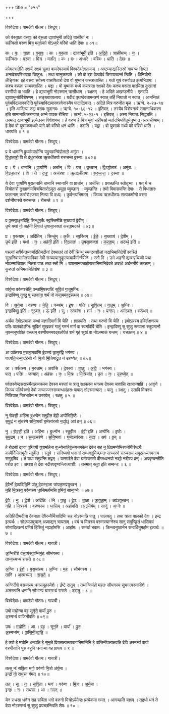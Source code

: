 +++
title = "०५५"

+++


विश्वेदेवाः। वामदेवो गौतमः। त्रिष्टुप्।

को व॑स्त्रा॒ता व॑सवः॒ को व॑रू॒ता द्यावा॑भूमी अदिते॒ त्रासी॑थां नः ।  
सही॑यसो वरुण मित्र॒ मर्ता॒त्को वो॑ऽध्व॒रे वरि॑वो धाति देवाः ॥ ०१॥

कः । वः॒ । त्रा॒ता । व॒स॒वः॒ । कः । व॒रू॒ता । द्यावा॑भूमी॒ इति॑ । अ॒दि॒ते॒ । त्रासी॑थाम् । नः॒ ।  
सही॑यसः । व॒रु॒ण॒ । मि॒त्र॒ । मर्ता॑त् । कः । वः॒ । अ॒ध्व॒रे । वरि॑वः । धा॒ति॒ । दे॒वाः॒ ॥

कोवस्त्रातेति दशर्चं दशमं सूक्तं वामदेवस्यार्षं विश्वदेवदेवताकम् । अष्टम्याद्यास्तिस्रो गायत्र्यः शिष्टा अनादेशपरिभाषया त्रिष्टुभः । तथा चानुक्रम्यते । को वो दश वैश्वदेवं त्रिगायत्र्यन्तं त्विति । विनियोगो लैङ्गिकः ॥हे वसवः सर्वस्य वासयितारो देवा वो युष्मान् कस्त्रातास्ति । यतो यूयं वसवोऽत इत्यभिप्रायः । कश्च वरूता सम्भक्तास्ति । यद्वा । वो युष्माकं मध्ये कस्त्राता रक्षको देवः कश्च वरूता वारयिता दुःखानां वरणीयो वा भवति । हे द्यावाभूमी नोऽस्मान् त्रासीथाम् । रक्षतम् । हे अदिते अखण्डनीये । एतदपि द्यावाभूम्योर्विशेषणम् । सङ्ख्याव्यत्ययः । यदीदं पृथग्देवतामन्त्रणं स्यात् तर्हि निघातो न स्यात् । आमन्त्रितं पूर्वमविद्यमानवदिति पूर्वस्याविद्यमानवत्त्वेनास्यैव पादादित्वात् । अदिते मित्र वरुनॊत मृळ । ऋग्वे. २-२७-१४ । इति आदित्या रुद्रा वसवः सुदानवः । ऋग्वे. १०-६६-१२ । इतिवत् । तस्यैव विशेषनत्वे समानाधिकरण इति सामानाधिकरण्यात् अग्ने पावक रॊचिषा । ऋग्वे. ५-२६-१ । इतिवत् । अस्य निघातः सिद्ध्यति । तस्मात् द्यावाभूमी इत्येतस्य विशेशणम् । हे वरुण हे मित्र युवां सहीयसो मर्तादभिभवितुर्मनुष्यात् नस्त्रासीथाम् । हे देवा वो युष्माकमध्वरे यागे को वरिवो धनं धाति । ददाति । यद्वा । वो युष्माकं मध्ये को वरिवो धाति । धारयति ॥ १ ॥

विश्वेदेवाः। वामदेवो गौतमः। त्रिष्टुप्।

प्र ये धामा॑नि पू॒र्व्याण्यर्चा॒न्वि यदु॒च्छान्वि॑यो॒तारो॒ अमू॑राः ।  
वि॒धा॒तारो॒ वि ते द॑धु॒रज॑स्रा ऋ॒तधी॑तयो रुरुचन्त द॒स्माः ॥ ०२॥

प्र । ये । धामा॑नि । पू॒र्व्याणि॑ । अर्चा॑न् । वि । यत् । उ॒च्छान् । वि॒ऽयो॒तारः॑ । अमू॑राः ।  
वि॒ऽधा॒तारः॑ । वि । ते । द॒धुः॒ । अज॑स्राः । ऋ॒तऽधी॑तयः । रु॒रु॒च॒न्त॒ । द॒स्माः ॥

ये देवाः पूर्व्याणि पुरातनानि धामानि स्थानानि वा प्रार्चान् । अर्चन्ति । प्रयच्छन्ति स्तोतृभ्यः । यत् ये च वियोतारो दुःखानाममिश्रयितारोऽमूरा अमूढा व्युच्छान् । व्युच्छन्ति । तमो विवासयन्ति देवाः । ते विधातारः फलानाम् कर्त्रारोऽजस्रा नित्या वि दध्य्ः । कुर्वन्त्यभिमतम् । किञ्च ऋतधीतयः सत्यकर्माणो दस्मा दर्शनीयास्ते रुरुचन्त । रॊचन्ते ॥ २ ॥

विश्वेदेवाः। वामदेवो गौतमः। त्रिष्टुप्।

प्र प॒स्त्या॒३॒॑मदि॑तिं॒ सिन्धु॑म॒र्कैः स्व॒स्तिमी॑ळे स॒ख्याय॑ दे॒वीम् ।  
उ॒भे यथा॑ नो॒ अह॑नी नि॒पात॑ उ॒षासा॒नक्ता॑ करता॒मद॑ब्धे ॥ ०३॥

प्र । प॒स्त्या॑म् । अदि॑तिम् । सिन्धु॑म् । अ॒र्कैः । स्व॒स्तिम् । ई॒ळे॒ । स॒ख्याय॑ । दे॒वीम् ।  
उ॒भे इति॑ । यथा॑ । नः॒ । अह॑नी॒ इति॑ । नि॒ऽपातः॑ । उ॒षसा॒नक्ता॑ । क॒र॒ता॒म् । अद॑ब्धे॒ इति॑ ॥

पस्त्यां सर्वैर्गन्तव्यामदितिमदीनां देवमातरं तां देवीं सिन्धुं स्यन्दनशीलां नद्यभिमानिदेवीं स्वस्तिं सुखनिवासामेतन्नामिकां देवीं सख्यायानुकूल्यायार्कैर्मन्त्रैरीळे । स्तौ मि । उभे अहनी द्यावापृथिव्यौ यथा नोऽस्मान्निपातः नितरां पातः तथा स्तौ मि । उषासानक्ताहोरात्राभिमानिदेवते अदब्धे अदंभनीये करताम् । कुरुतां अभिमतमितिशेषः ॥ ३ ॥

विश्वेदेवाः। वामदेवो गौतमः। त्रिष्टुप्।

व्य॑र्य॒मा वरु॑णश्चेति॒ पन्था॑मि॒षस्पतिः॑ सुवि॒तं गा॒तुम॒ग्निः ।  
इन्द्रा॑विष्णू नृ॒वदु॒ षु स्तवा॑ना॒ शर्म॑ नो यन्त॒मम॑व॒द्वरू॑थम् ॥ ०४॥

वि । अ॒र्य॒मा । वरु॑णः । चे॒ति॒ । पन्था॑म् । इ॒षः । पतिः॑ । सु॒वि॒तम् । गा॒तुम् । अ॒ग्निः ।  
इन्द्रा॑विष्णू॒ इति॑ । नृ॒ऽवत् । ऊं॒ इति॑ । सु । स्तवा॑ना । शर्म॑ । नः॒ । य॒न्त॒म् । अम॑ऽवत् । वरू॑थम् ॥

अर्यमा देवोऽस्माकं पन्थां यज्ञादिमार्गं वि चेति । ज्ञापयति । तथा वरुणो वि चेति । इषोऽन्नस्य हविर्लक्षणस्य पतिः पालकोऽग्निः सुवितं सुखकरं गातुं गमनं मार्गं वा स्वर्गादेर्वि चेति । इन्द्राविष्णू सु सुष्ठु स्तवाना स्तूयमानौ नृवन्मनुष्योपेतं वरूथम् वरणीयममवद्बलोपेतं शर्म गृहं सुखं वा नोऽस्माकं यन्तम् । यच्छतम् ॥ ४ ॥

विश्वेदेवाः। वामदेवो गौतमः। त्रिष्टुप्।

आ पर्व॑तस्य म॒रुता॒मवां॑सि दे॒वस्य॑ त्रा॒तुर॑व्रि॒ भग॑स्य ।  
पात्पति॒र्जन्या॒दंह॑सो नो मि॒त्रो मि॒त्रिया॑दु॒त न॑ उरुष्येत् ॥ ०५॥

आ । पर्व॑तस्य । म॒रुता॑म् । अवां॑सि । दे॒वस्य॑ । त्रा॒तुः । अ॒व्रि॒ । भग॑स्य ।  
पात् । पतिः॑ । जन्या॑त् । अंह॑सः । नः॒ । मि॒त्रः । मि॒त्रिया॑त् । उ॒त । नः॒ । उ॒रु॒ष्ये॒त् ॥

पर्वतस्येन्द्रसखस्यैतन्नामकस्य देवस्य मरुतां च त्रातू रक्षकस्य भगस्य देवस्य चावांसि रक्षणान्याव्रि । आवृणे । किञ्च पतिर्वरुणो देवो जन्याज्जनसम्बन्धादंहसः पापात् नोऽस्मान्पात् । पातु । रक्षतु । उतापि मित्रश्च मित्रियात् मित्रभावेन न उरुष्येत् । रक्षतु ॥ ५ ॥

विश्वेदेवाः। वामदेवो गौतमः। त्रिष्टुप्।

नू रो॑दसी॒ अहि॑ना बु॒ध्न्ये॑न स्तुवी॒त दे॑वी॒ अप्ये॑भिरि॒ष्टैः ।  
स॒मु॒द्रं न सं॒चर॑णे सनि॒ष्यवो॑ घ॒र्मस्व॑रसो न॒द्यो॒३॒॑ अप॑ व्रन् ॥ ०६॥

नु । रो॒द॒सी॒ इति॑ । अहि॑ना । बु॒ध्न्ये॑न । स्तु॒वी॒त । दे॒वी॒ इति॑ । अप्ये॑भिः । इ॒ष्टैः ।  
स॒मु॒द्रम् । न । स॒म्ऽचर॑णे । स॒नि॒ष्यवः॑ । घ॒र्मऽस्व॑रसः । न॒द्यः॑ । अप॑ । व्र॒न् ॥

हे रोदसी द्यावा पृथिव्यौ युवामहिना बुध्न्येनाहिर्बुध्न्यनमकेन देवेन सह नु क्षिप्रमप्येभिरपनीयैरिष्ट्यैः कामैर्निमित्तभूतैः स्तुवीत । स्तुवे । सनिष्यवो धनानां सम्भक्तुमिच्छन्तः सञ्चरणे सञ्चराय समुद्रमध्यगमनाय समुद्रमिव । तं यथा स्तुवन्ति तद्वत् । यस्मादेते देवा घर्मस्वरसो दीप्तध्वनयो नद्यो नदीरप व्रन् । अपवृण्वन्तीति परोक्ष इव । अथवा ते देवा नदीरपवृण्वन्त्वित्याशीः । तस्मात् स्तुव इति सम्बन्धः ॥ ६ ॥

विश्वेदेवाः। वामदेवो गौतमः। त्रिष्टुप्।

दे॒वैर्नो॑ दे॒व्यदि॑ति॒र्नि पा॑तु दे॒वस्त्रा॒ता त्रा॑यता॒मप्र॑युच्छन् ।  
न॒हि मि॒त्रस्य॒ वरु॑णस्य धा॒सिमर्हा॑मसि प्र॒मियं॒ सान्व॒ग्नेः ॥ ०७॥

दे॒वैः । नः॒ । दे॒वी । अदि॑तिः । नि । पा॒तु॒ । दे॒वः । त्रा॒ता । त्रा॒य॒ता॒म् । अप्र॑ऽयुच्छन् ।  
न॒हि । मि॒त्रस्य॑ । वरु॑णस्य । धा॒सिम् । अर्हा॑मसि । प्र॒ऽमिय॑म् । सानु॑ । अ॒ग्नेः ॥

अतितिर्देव्यदीना देवमाता देवैरन्यैर्मित्रादिभिः सह नोऽस्मान्नि पातु । पालयतु । तथा त्राता पालको देवः । इन्द्र इत्यर्थः । सोऽप्यप्रयुच्छन् अप्र्माद्यन् त्रायताम् । वयं च मित्रस्य वरुणस्याग्नेश्च सानु समुच्छ्रितं धासिमन्नं सोमादिलक्षणं प्रमियं हिंसितुं नह्यर्हामसि । आर्हामः । समर्था भवामः । किन्त्वनुष्ठानेन सम्वर्धितुमर्हाम इत्यर्थः ॥ ७ ॥

विश्वेदेवाः। वामदेवो गौतमः। गायत्री।

अ॒ग्निरी॑शे वस॒व्य॑स्या॒ग्निर्म॒हः सौभ॑गस्य ।  
तान्य॒स्मभ्यं॑ रासते ॥ ०८॥

अ॒ग्निः । ई॒शे॒ । व॒स॒व्य॑स्य । अ॒ग्निः । म॒हः । सौभ॑गस्य ।  
तानि॑ । अ॒स्मभ्य॑म् । रा॒स॒ते॒ ॥

अग्निर्देवो वसव्यस्य धनसमूहस्येशे । ईष्टे दातुम् । तथाग्निर्महो महतः सौभगस्य सुभगत्वस्यापीशे । अतस्तानि धनानि सौभाग्यं चास्मभ्यं रासते । ददातु ॥ ८ ॥

विश्वेदेवाः। वामदेवो गौतमः। गायत्री।

उषो॑ मघो॒न्या व॑ह॒ सूनृ॑ते॒ वार्या॑ पु॒रु ।  
अ॒स्मभ्यं॑ वाजिनीवति ॥ ०९॥

उषः॑ । म॒घो॒नि॒ । आ । व॒ह॒ । सूनृ॑ते । वार्या॑ । पु॒रु ।  
अ॒स्मभ्य॑म् । वा॒जि॒नी॒ऽव॒ति॒ ॥

हे उषो हे मघोनि धनवति हे सूनृते प्रियसत्यरूपवागभिमानिनि हे वाजिनीवत्यन्नवति देवि अस्मभ्यं वार्या वरणीयानि पुरु बहूनि धनान्या वह प्रापय ॥ ९ ॥

विश्वेदेवाः। वामदेवो गौतमः। गायत्री।

तत्सु नः॑ सवि॒ता भगो॒ वरु॑णो मि॒त्रो अ॑र्य॒मा ।  
इन्द्रो॑ नो॒ राध॒सा ग॑मत् ॥ १०॥

तत् । सु । नः॒ । स॒वि॒ता । भगः॑ । वरु॑णः । मि॒त्रः । अ॒र्य॒मा ।  
इन्द्रः॑ । नः॒ । राध॑सा । आ । ग॒म॒त् ॥

येन राधसा धनेन सह सविता भगो वरुनो मित्रोऽर्यमेन्द्रः प्रत्येकमा गमत् । आगच्छति यज्ञम् । तद्रधो धनं ते देवा नोऽस्मभ्यं सु सुष्ठु प्रयच्छन्त्विति शेषः ॥ १० ॥